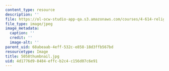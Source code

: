 ```yaml
---
content_type: resource
description: ''
file: https://ol-ocw-studio-app-qa.s3.amazonaws.com/courses/4-614-religious-architecture-and-islamic-cultures-fall-2002/4d1776d98484effcb2c4c156d07c6e91_5058thumbnail.jpg
file_type: image/jpeg
image_metadata:
  caption: ''
  credit: ''
  image-alt: ''
parent_uid: 68abeaab-4eff-532c-e858-18d3ffb567bd
resourcetype: Image
title: 5058thumbnail.jpg
uid: 4d1776d9-8484-effc-b2c4-c156d07c6e91
---
```

